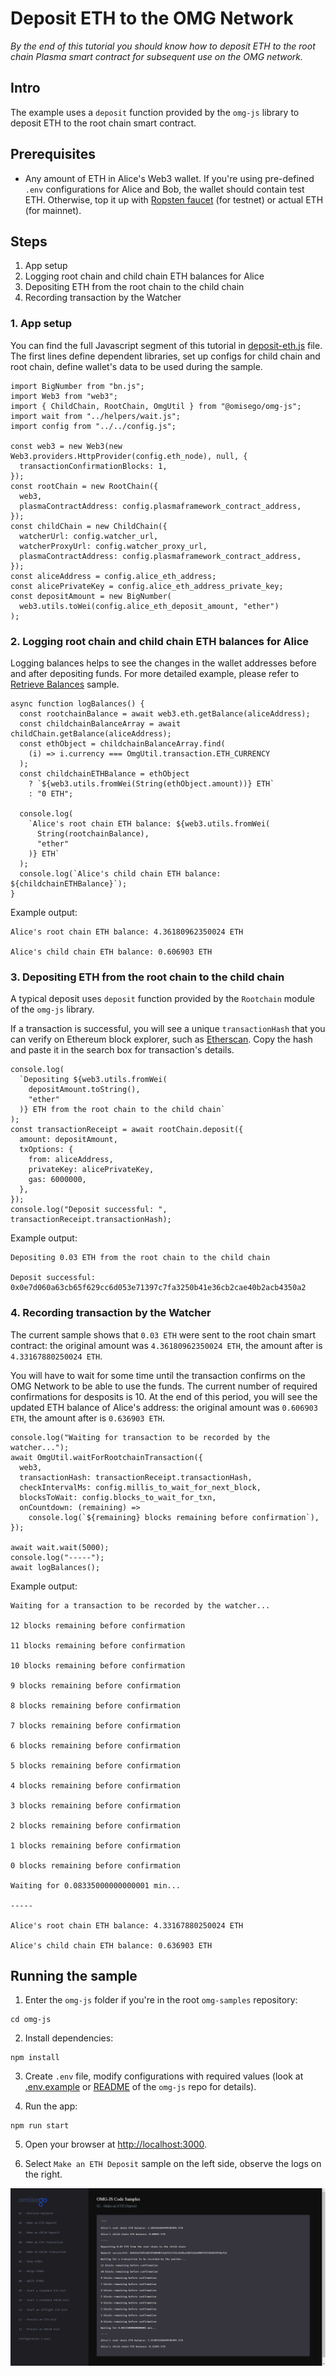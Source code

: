 # Deposit ETH to the OMG Network

_By the end of this tutorial you should know how to deposit ETH to the root chain Plasma smart contract for subsequent use on the OMG network._

## Intro

The example uses a `deposit` function provided by the `omg-js` library to deposit ETH to the root chain smart contract.

## Prerequisites

- Any amount of ETH in Alice's Web3 wallet. If you're using pre-defined `.env` configurations for Alice and Bob, the wallet should contain test ETH. Otherwise, top it up with [Ropsten faucet](https://faucet.metamask.io/) (for testnet) or actual ETH (for mainnet).

## Steps

1. App setup
2. Logging root chain and child chain ETH balances for Alice
3. Depositing ETH from the root chain to the child chain
4. Recording transaction by the Watcher

### 1. App setup

You can find the full Javascript segment of this tutorial in [deposit-eth.js](./deposit-eth.js) file. The first lines define dependent libraries, set up configs for child chain and root chain, define wallet's data to be used during the sample.

```
import BigNumber from "bn.js";
import Web3 from "web3";
import { ChildChain, RootChain, OmgUtil } from "@omisego/omg-js";
import wait from "../helpers/wait.js";
import config from "../../config.js";

const web3 = new Web3(new Web3.providers.HttpProvider(config.eth_node), null, {
  transactionConfirmationBlocks: 1,
});
const rootChain = new RootChain({
  web3,
  plasmaContractAddress: config.plasmaframework_contract_address,
});
const childChain = new ChildChain({
  watcherUrl: config.watcher_url,
  watcherProxyUrl: config.watcher_proxy_url,
  plasmaContractAddress: config.plasmaframework_contract_address,
});
const aliceAddress = config.alice_eth_address;
const alicePrivateKey = config.alice_eth_address_private_key;
const depositAmount = new BigNumber(
  web3.utils.toWei(config.alice_eth_deposit_amount, "ether")
);
```

### 2. Logging root chain and child chain ETH balances for Alice

Logging balances helps to see the changes in the wallet addresses before and after depositing funds. For more detailed example, please refer to [Retrieve Balances](../01-balances/README.md) sample.

```
async function logBalances() {
  const rootchainBalance = await web3.eth.getBalance(aliceAddress);
  const childchainBalanceArray = await childChain.getBalance(aliceAddress);
  const ethObject = childchainBalanceArray.find(
    (i) => i.currency === OmgUtil.transaction.ETH_CURRENCY
  );
  const childchainETHBalance = ethObject
    ? `${web3.utils.fromWei(String(ethObject.amount))} ETH`
    : "0 ETH";

  console.log(
    `Alice's root chain ETH balance: ${web3.utils.fromWei(
      String(rootchainBalance),
      "ether"
    )} ETH`
  );
  console.log(`Alice's child chain ETH balance: ${childchainETHBalance}`);
}
```

Example output:

```
Alice's root chain ETH balance: 4.36180962350024 ETH

Alice's child chain ETH balance: 0.606903 ETH

```

### 3. Depositing ETH from the root chain to the child chain

A typical deposit uses `deposit` function provided by the `Rootchain` module of the `omg-js` library.

If a transaction is successful, you will see a unique `transactionHash` that you can verify on Ethereum block explorer, such as [Etherscan](https://ropsten.etherscan.io/tx/0x0e7d060a63cb65f629cc6d053e71397c7fa3250b41e36cb2cae40b2acb4350a2). Copy the hash and paste it in the search box for transaction's details.

```
console.log(
  `Depositing ${web3.utils.fromWei(
    depositAmount.toString(),
    "ether"
  )} ETH from the root chain to the child chain`
);
const transactionReceipt = await rootChain.deposit({
  amount: depositAmount,
  txOptions: {
    from: aliceAddress,
    privateKey: alicePrivateKey,
    gas: 6000000,
  },
});
console.log("Deposit successful: ", transactionReceipt.transactionHash);
```

Example output:

```
Depositing 0.03 ETH from the root chain to the child chain

Deposit successful: 0x0e7d060a63cb65f629cc6d053e71397c7fa3250b41e36cb2cae40b2acb4350a2
```

### 4. Recording transaction by the Watcher

The current sample shows that `0.03 ETH` were sent to the root chain smart contract: the original amount was `4.36180962350024 ETH`, the amount after is `4.33167880250024 ETH`.

You will have to wait for some time until the transaction confirms on the OMG Network to be able to use the funds. The current number of required confirmations for desposits is 10. At the end of this period, you will see the updated ETH balance of Alice's address: the original amount was `0.606903 ETH`, the amount after is `0.636903 ETH`.

```
console.log("Waiting for transaction to be recorded by the watcher...");
await OmgUtil.waitForRootchainTransaction({
  web3,
  transactionHash: transactionReceipt.transactionHash,
  checkIntervalMs: config.millis_to_wait_for_next_block,
  blocksToWait: config.blocks_to_wait_for_txn,
  onCountdown: (remaining) =>
    console.log(`${remaining} blocks remaining before confirmation`),
});

await wait.wait(5000);
console.log("-----");
await logBalances();
```

Example output:

```
Waiting for a transaction to be recorded by the watcher...

12 blocks remaining before confirmation

11 blocks remaining before confirmation

10 blocks remaining before confirmation

9 blocks remaining before confirmation

8 blocks remaining before confirmation

7 blocks remaining before confirmation

6 blocks remaining before confirmation

5 blocks remaining before confirmation

4 blocks remaining before confirmation

3 blocks remaining before confirmation

2 blocks remaining before confirmation

1 blocks remaining before confirmation

0 blocks remaining before confirmation

Waiting for 0.08335000000000001 min...

-----

Alice's root chain ETH balance: 4.33167880250024 ETH

Alice's child chain ETH balance: 0.636903 ETH
```

## Running the sample

1. Enter the `omg-js` folder if you're in the root `omg-samples` repository:

```
cd omg-js
```

2. Install dependencies:

```
npm install
```

3. Create `.env` file, modify configurations with required values (look at [.env.example](../../.env.example) or [README](../../README.md) of the `omg-js` repo for details).

4. Run the app:

```
npm run start
```

5. Open your browser at [http://localhost:3000](http://localhost:3000).

6. Select `Make an ETH Deposit` sample on the left side, observe the logs on the right.

![img](../assets/images/02.png)